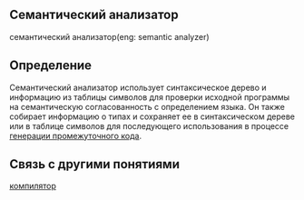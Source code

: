 ## Семантический анализатор
семантический анализатор(eng: semantic analyzer) 

## Определение
Семантический анализатор использует синтаксическое дерево и информацию из таблицы символов для проверки исходной программы на семантическую 
согласованность с определением языка. Он также собирает информацию о 
типах и сохраняет ее в синтаксическом дереве или в таблице символов для последующего использования в процессе [генерации промежуточного кода](%D1%81ode_generation.md).


## Связь с другими понятиями
[компилятор](compiler_1.md)
